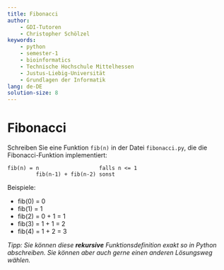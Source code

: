 ```yaml
---
title: Fibonacci
author:
    - GDI-Tutoren
    - Christopher Schölzel
keywords:
    - python
    - semester-1
    - bioinformatics
    - Technische Hochschule Mittelhessen
    - Justus-Liebig-Universität
    - Grundlagen der Informatik
lang: de-DE
solution-size: 8
---
```


# Fibonacci

Schreiben Sie eine Funktion `fib(n)` in der Datei `fibonacci.py`, die die Fibonacci-Funktion implementiert:

```
fib(n) = n                   falls n <= 1
         fib(n-1) + fib(n-2) sonst
```

Beispiele:

* fib(0) = 0
* fib(1) = 1
* fib(2) = 0 + 1 = 1
* fib(3) = 1 + 1 = 2
* fib(4) = 1 + 2 = 3

*Tipp: Sie können diese **rekursive** Funktionsdefinition exakt so in Python abschreiben. Sie können aber auch gerne einen anderen Lösungsweg wählen.*